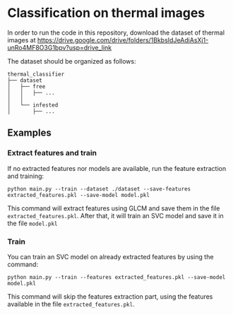 # Classification on thermal images

In order to run the code in this repository, download the dataset of thermal images at https://drive.google.com/drive/folders/1BkbsIdJeAdiAsXj1-unRo4MF8O3G1bpv?usp=drive_link

The dataset should be organized as follows:
```
thermal_classifier
├── dataset
│   ├── free
│   │   ├── ...
│   │
│   └── infested
│       ├── ...
```

## Examples

### Extract features and train
If no extracted features nor models are available, run the feature extraction and training:
```
python main.py --train --dataset ./dataset --save-features extracted_features.pkl --save-model model.pkl
```
This command will extract features using GLCM and save them in the file `extracted_features.pkl`. After that, it will train an SVC model and save it in the file `model.pkl`

### Train
You can train an SVC model on already extracted features by using the command:
```
python main.py --train --features extracted_features.pkl --save-model model.pkl
```
This command will skip the features extraction part, using the features available in the file `extracted_features.pkl`.
